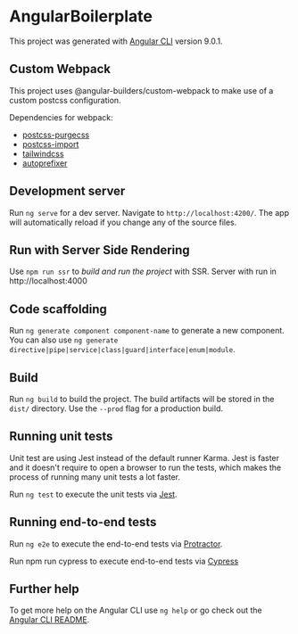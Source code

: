 # AngularBoilerplate

This project was generated with [Angular CLI](https://github.com/angular/angular-cli) version 9.0.1.

## Custom Webpack

This project uses @angular-builders/custom-webpack to make use of a custom postcss configuration.

Dependencies for webpack:

- [postcss-purgecss](https://github.com/FullHuman/purgecss)
- [postcss-import](https://github.com/postcss/postcss-import)
- [tailwindcss](https://github.com/tailwindcss/tailwindcss)
- [autoprefixer](https://github.com/postcss/autoprefixer)

## Development server

Run `ng serve` for a dev server. Navigate to `http://localhost:4200/`. The app will automatically reload if you change any of the source files.

## Run with Server Side Rendering

Use `npm run ssr` to _build and run the project_ with SSR. Server with run in http://localhost:4000

## Code scaffolding

Run `ng generate component component-name` to generate a new component. You can also use `ng generate directive|pipe|service|class|guard|interface|enum|module`.

## Build

Run `ng build` to build the project. The build artifacts will be stored in the `dist/` directory. Use the `--prod` flag for a production build.

## Running unit tests

Unit test are using Jest instead of the default runner Karma. Jest is faster and it doesn't require to open a browser to run the tests, which makes the process of running many unit tests a lot faster. 

Run `ng test` to execute the unit tests via [Jest](https://jestjs.io/).

## Running end-to-end tests

Run `ng e2e` to execute the end-to-end tests via [Protractor](http://www.protractortest.org/).

Run npm run cypress to execute end-to-end tests via [Cypress](https://cypress.io/)

## Further help

To get more help on the Angular CLI use `ng help` or go check out the [Angular CLI README](https://github.com/angular/angular-cli/blob/master/README.md).
